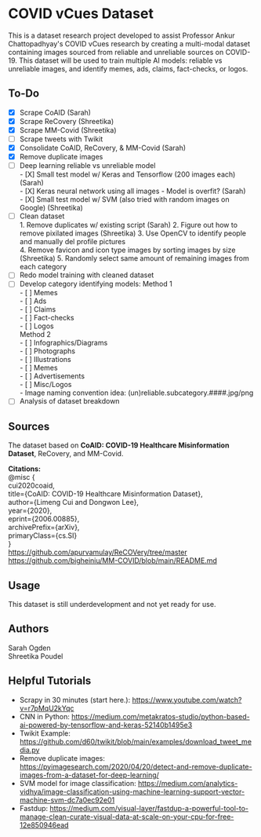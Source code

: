 # COVID vCues Dataset

This is a dataset research project developed to assist Professor Ankur Chattopadhyay's COVID vCues research by creating a multi-modal dataset containing images sourced from reliable and unreliable sources on COVID-19. This dataset will be used to train multiple AI models: reliable vs unreliable images, and identify memes, ads, claims, fact-checks, or logos.

## To-Do
- [X] Scrape CoAID (Sarah)
- [X] Scrape ReCovery (Shreetika)  
- [X] Scrape MM-Covid (Shreetika)
- [ ] Scrape tweets with Twikit  
- [X] Consolidate CoAID, ReCovery, & MM-Covid (Sarah)
- [X] Remove duplicate images
- [ ] Deep learning reliable vs unreliable model  
      - [X] Small test model w/ Keras and Tensorflow (200 images each) (Sarah)  
      - [X] Keras neural network using all images - Model is overfit? (Sarah)  
      - [X] Small test model w/ SVM (also tried with random images on Google) (Shreetika)
- [ ] Clean dataset  
      1.  Remove duplicates w/ existing script (Sarah) 
      2.  Figure out how to remove pixilated images (Shreetika) 
      3.  Use OpenCV to identify people and manually del profile pictures  
      4.  Remove favicon and icon type images by sorting images by size (Shreetika)
      5.  Randomly select same amount of remaining images from each category  
- [ ] Redo model training with cleaned dataset
- [ ] Develop category identifying models:
      Method 1  
      - [ ] Memes  
      - [ ] Ads  
      - [ ] Claims  
      - [ ] Fact-checks  
      - [ ] Logos  
      Method 2  
      - [ ] Infographics/Diagrams  
      - [ ] Photographs  
      - [ ] Illustrations  
      - [ ] Memes  
      - [ ] Advertisements  
      - [ ] Misc/Logos  
      - Image naming convention idea: (un)reliable.subcategory.####.jpg/png  
- [ ] Analysis of dataset breakdown

## Sources

The dataset based on **CoAID: COVID-19 Healthcare Misinformation Dataset**, ReCovery, and MM-Covid.

**Citations:**  
@misc {  
  cui2020coaid,  
  title={CoAID: COVID-19 Healthcare Misinformation Dataset},  
  author={Limeng Cui and Dongwon Lee},  
  year={2020},  
  eprint={2006.00885},  
  archivePrefix={arXiv},  
  primaryClass={cs.SI}  
}  
https://github.com/apurvamulay/ReCOVery/tree/master  
https://github.com/bigheiniu/MM-COVID/blob/main/README.md  

## Usage

This dataset is still underdevelopment and not yet ready for use.

## Authors
Sarah Ogden  
Shreetika Poudel  

## Helpful Tutorials
- Scrapy in 30 minutes (start here.): https://www.youtube.com/watch?v=r7pMqU2kYqc
- CNN in Python: https://medium.com/metakratos-studio/python-based-ai-powered-by-tensorflow-and-keras-52140b1495e3  
- Twikit Example: https://github.com/d60/twikit/blob/main/examples/download_tweet_media.py  
- Remove duplicate images: https://pyimagesearch.com/2020/04/20/detect-and-remove-duplicate-images-from-a-dataset-for-deep-learning/     
- SVM model for image classification: https://medium.com/analytics-vidhya/image-classification-using-machine-learning-support-vector-machine-svm-dc7a0ec92e01   
- Fastdup: https://medium.com/visual-layer/fastdup-a-powerful-tool-to-manage-clean-curate-visual-data-at-scale-on-your-cpu-for-free-12e850946ead  
